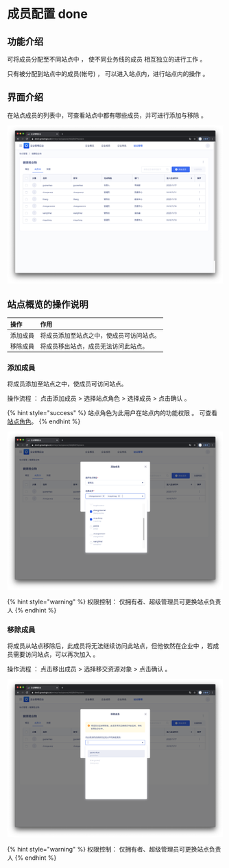# 成员配置 done

## 功能介绍

可将成员分配至不同站点中 ， 使不同业务线的成员 相互独立的进行工作 。

只有被分配到站点中的成员\(帐号\) ， 可以进入站点内，进行站点内的操作 。



## 界面介绍

在站点成员的列表中，可查看站点中都有哪些成员，并可进行添加与移除 。

![](../../../.gitbook/assets/ying-mu-jie-tu-20201119-xia-wu-8.11.47%20%281%29.png)

## 站点概览的操作说明

| 操作 | 作用 |
| :--- | :--- |
| 添加成員 | 将成员添加至站点之中，使成员可访问站点。 |
| 移除成員 | 将成员移出站点，成员无法访问此站点。 |



### 添加成員

将成员添加至站点之中，使成员可访问站点。

操作流程  ： 点击添加成员 &gt;  选择站点角色 &gt;  选择成员 &gt; 点击确认 。

{% hint style="success" %}
站点角色为此用户在站点内的功能权限 。 可查看[站点角色](https://app.gitbook.com/@growingio/s/op/~/drafts/-MMVAIcGiHwnMjXMi1gb/v/v20201200/product-manual/zhan-dian-guan-li/zhan-dian-jiao-se)。
{% endhint %}

![](../../../.gitbook/assets/ying-mu-jie-tu-20201119-xia-wu-8.16.26.png)

{% hint style="warning" %}
权限控制： 仅拥有者、超级管理员可更换站点负责人
{% endhint %}

### 

### 移除成員

将成员从站点移除后，此成员将无法继续访问此站点，但他依然在企业中 ，若成员需要访问站点，可以再次加入 。

操作流程 ： 点击移出成员 &gt;  选择移交资源对象 &gt;  点击确认 。

![](../../../.gitbook/assets/ying-mu-jie-tu-20201119-xia-wu-8.16.55.png)

{% hint style="warning" %}
权限控制： 仅拥有者、超级管理员可更换站点负责人
{% endhint %}

